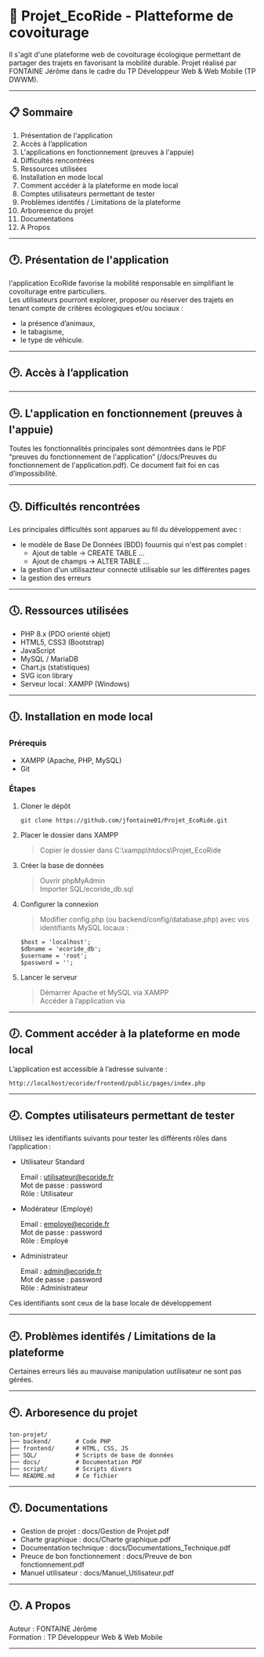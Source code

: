 # 🥬 Projet_EcoRide - Platteforme de covoiturage 
Il s'agit d'une plateforme web de covoiturage écologique permettant de partager des trajets en favorisant la mobilité durable.
Projet réalisé par FONTAINE Jérôme dans le cadre du TP Développeur Web & Web Mobile (TP DWWM).

---

## 📋 Sommaire
1. Présentation de l'application 
2. Accès à l’application  
3. L'applications en fonctionnement (preuves à l'appuie)  
4. Difficultés rencontrées  
5. Ressources utilisées  
6. Installation en mode local  
7. Comment accéder à la plateforme en mode local  
8. Comptes utilisateurs permettant de tester  
9. Problèmes identifés / Limitations de la plateforme  
10. Arboresence du projet  
11. Documentations  
12. A Propos  

---

## 🕐. Présentation de l'application  
l'application EcoRide favorise la mobilité responsable en simplifiant le covoiturage entre particuliers.   
Les utilisateurs pourront explorer, proposer ou réserver des trajets en tenant compte de critères écologiques et/ou sociaux :  
- la présence d’animaux,
- le tabagisme,
- le type de véhicule.

---

## 🕑. Accès à l’application  

---

## 🕒. L'application en fonctionnement (preuves à l'appuie)  

Toutes les fonctionnalités principales sont démontrées dans le PDF “preuves du fonctionnement de l'application” (/docs/Preuves du fonctionnement de l'application.pdf).
Ce document fait foi en cas d’impossibilité.

---

## 🕓. Difficultés rencontrées  

Les principales difficultés sont apparues au fil du développement avec :
- le modèle de Base De Données (BDD) fouurnis qui n'est pas complet : 
    - Ajout de table -> CREATE TABLE ...  
    - Ajout de champs -> ALTER TABLE ...
- la gestion d'un utilisazteur connecté utilisable sur les différentes pages
- la gestion des erreurs

---

## 🕔. Ressources utilisées 

- PHP 8.x (PDO orienté objet)
- HTML5, CSS3 (Bootstrap)
- JavaScript 
- MySQL / MariaDB
- Chart.js (statistiques)
- SVG icon library
- Serveur local : XAMPP (Windows)

---

## 🕕. Installation en mode local  

### Prérequis  
- XAMPP (Apache, PHP, MySQL)  
- Git  
### Étapes    
1. Cloner le dépôt
    ```  
    git clone https://github.com/jfontaine01/Projet_EcoRide.git
    ```  
2. Placer le dossier dans XAMPP  
    > Copier le dossier dans C:\xampp\htdocs\Projet_EcoRide  
3. Créer la base de données  
    > Ouvrir phpMyAdmin  
    > Importer SQL/ecoride_db.sql  
4. Configurer la connexion  
    >Modifier config.php (ou backend/config/database.php) avec vos identifiants MySQL locaux :  
    ```  
    $host = 'localhost';
    $dbname = 'ecoride_db';
    $username = 'root';
    $password = '';
    ```
5. Lancer le serveur  
    >Démarrer Apache et MySQL via XAMPP  
    >Accéder à l’application via

---

## 🕖. Comment accéder à la plateforme en mode local   

   L’application est accessible à l’adresse suivante :
   ```  
   http://localhost/ecoride/frontend/public/pages/index.php
   ```  
    
---

## 🕗. Comptes utilisateurs permettant de tester  

Utilisez les identifiants suivants pour tester les différents rôles dans l’application :

- Utilisateur Standard

  Email : utilisateur@ecoride.fr  
  Mot de passe : password  
  Rôle : Utilisateur  

- Modérateur (Employé)

  Email : employe@ecoride.fr  
  Mot de passe : password  
  Rôle : Employé  

- Administrateur  

  Email : admin@ecoride.fr  
  Mot de passe : password  
  Rôle : Administrateur  

Ces identifiants sont ceux de la base locale de développement 

---

## 🕘. Problèmes identifés / Limitations de la plateforme  

Certaines erreurs liés au mauvaise manipulation uutilisateur ne sont pas gérées.  

---

## 🕙. Arboresence du projet  

   ```  
   ton-projet/  
   ├── backend/       # Code PHP  
   ├── frontend/      # HTML, CSS, JS  
   ├── SQL/           # Scripts de base de données  
   ├── docs/          # Documentation PDF  
   ├── script/        # Scripts divers  
   └── README.md      # Ce fichier  
   ```  
  
---

## 🕚. Documentations  

- Gestion de projet : docs/Gestion de Projet.pdf
- Charte graphique : docs/Charte graphique.pdf
- Documentation technique : docs/Documentations_Technique.pdf
- Preuce de bon fonctionnement : docs/Preuve de bon fonctionnement.pdf  
- Manuel utilisateur : docs/Manuel_Utilisateur.pdf  

---

## 🕛. A Propos  

Auteur : FONTAINE Jérôme  
Formation : TP Développeur Web & Web Mobile  

---
